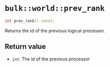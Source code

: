 # `bulk::world::prev_rank`

```cpp
int prev_rank() const;
```

Returns the id of the previous logical processor.

## Return value

- `int`: The id of the previous processor
